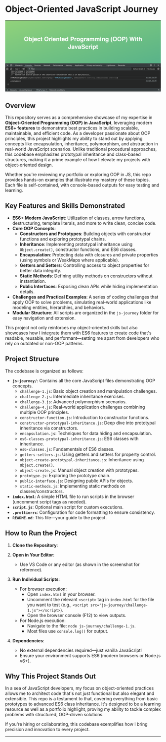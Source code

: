 # Object-Oriented JavaScript Journey

![Project Screenshot](imgs/oop.png)

## Overview

This repository serves as a comprehensive showcase of my expertise in **Object-Oriented Programming (OOP) in JavaScript**, leveraging modern **ES6+ features** to demonstrate best practices in building scalable, maintainable, and efficient code. As a developer passionate about OOP principles, this project highlights my ability to stand out by applying concepts like encapsulation, inheritance, polymorphism, and abstraction in real-world JavaScript scenarios. Unlike traditional procedural approaches, this codebase emphasizes prototypal inheritance and class-based structures, making it a prime example of how I elevate my projects with object-oriented design.

Whether you're reviewing my portfolio or exploring OOP in JS, this repo provides hands-on examples that illustrate my mastery of these topics. Each file is self-contained, with console-based outputs for easy testing and learning.

## Key Features and Skills Demonstrated

- **ES6+ Modern JavaScript**: Utilization of classes, arrow functions, destructuring, template literals, and more to write clean, concise code.
- **Core OOP Concepts**:
  - **Constructors and Prototypes**: Building objects with constructor functions and exploring prototypal chains.
  - **Inheritance**: Implementing prototypal inheritance using `Object.create()`, constructor functions, and ES6 classes.
  - **Encapsulation**: Protecting data with closures and private properties (using symbols or WeakMaps where applicable).
  - **Getters and Setters**: Controlling access to object properties for better data integrity.
  - **Static Methods**: Defining utility methods on constructors without instantiation.
  - **Public Interfaces**: Exposing clean APIs while hiding implementation details.
- **Challenges and Practical Examples**: A series of coding challenges that apply OOP to solve problems, simulating real-world applications like modeling entities, hierarchies, and behaviors.
- **Modular Structure**: All scripts are organized in the `js-journey` folder for easy navigation and extension.

This project not only reinforces my object-oriented skills but also showcases how I integrate them with ES6 features to create code that's readable, reusable, and performant—setting me apart from developers who rely on outdated or non-OOP patterns.

## Project Structure

The codebase is organized as follows:

- **`js-journey/`**: Contains all the core JavaScript files demonstrating OOP concepts.
  - `challenge-1.js`: Basic object creation and manipulation challenges.
  - `challenge-2.js`: Intermediate inheritance exercises.
  - `challenge-3.js`: Advanced polymorphism scenarios.
  - `challenge-4.js`: Real-world application challenges combining multiple OOP principles.
  - `constructor-function.js`: Introduction to constructor functions.
  - `constructor-prototypal-inheritance.js`: Deep dive into prototypal inheritance via constructors.
  - `encapsulation.js`: Techniques for data hiding and encapsulation.
  - `es6-classes-prototypal-inheritance.js`: ES6 classes with inheritance.
  - `es6-classes.js`: Fundamentals of ES6 classes.
  - `getters-setters.js`: Using getters and setters for property control.
  - `object-create-prototypal-inheritance.js`: Inheritance using `Object.create()`.
  - `object-create.js`: Manual object creation with prototypes.
  - `prototype.js`: Exploring the prototype chain.
  - `public-interface.js`: Designing public APIs for objects.
  - `static-methods.js`: Implementing static methods on classes/constructors.
- **`index.html`**: A simple HTML file to run scripts in the browser (uncomment script tags as needed).
- **`script.js`**: Optional main script for custom executions.
- **`.prettierrc`**: Configuration for code formatting to ensure consistency.
- **`README.md`**: This file—your guide to the project.

## How to Run the Project

1. **Clone the Repository**:

2. **Open in Your Editor**:

   - Use VS Code or any editor (as shown in the screenshot for reference).

3. **Run Individual Scripts**:

   - For browser execution:
     - Open `index.html` in your browser.
     - Uncomment the relevant `<script>` tag in `index.html` for the file you want to test (e.g., `<script src="js-journey/challenge-1.js"></script>`).
     - Open the browser console (F12) to view outputs.
   - For Node.js execution:
     - Navigate to the file: `node js-journey/challenge-1.js`.
     - Most files use `console.log()` for output.

4. **Dependencies**:
   - No external dependencies required—just vanilla JavaScript!
   - Ensure your environment supports ES6 (modern browsers or Node.js v6+).

## Why This Project Stands Out

In a sea of JavaScript developers, my focus on object-oriented practices allows me to architect code that's not just functional but also elegant and extensible. This repo is a testament to that, covering everything from basic prototypes to advanced ES6 class inheritance. It's designed to be a learning resource as well as a portfolio highlight, proving my ability to tackle complex problems with structured, OOP-driven solutions.

If you're hiring or collaborating, this codebase exemplifies how I bring precision and innovation to every project.

---
